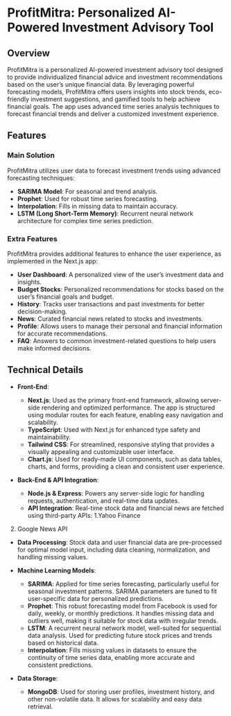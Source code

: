 # ProfitMitra: Personalized AI-Powered Investment Advisory Tool

## Overview

ProfitMitra is a personalized AI-powered investment advisory tool designed to provide individualized financial advice and investment recommendations based on the user’s unique financial data. By leveraging powerful forecasting models, ProfitMitra offers users insights into stock trends, eco-friendly investment suggestions, and gamified tools to help achieve financial goals. The app uses advanced time series analysis techniques to forecast financial trends and deliver a customized investment experience.

## Features

### Main Solution
ProfitMitra utilizes user data to forecast investment trends using advanced forecasting techniques:
- **SARIMA Model**: For seasonal and trend analysis.
- **Prophet**: Used for robust time series forecasting.
- **Interpolation**: Fills in missing data to maintain accuracy.
- **LSTM (Long Short-Term Memory)**: Recurrent neural network architecture for complex time series prediction.

### Extra Features
ProfitMitra provides additional features to enhance the user experience, as implemented in the Next.js app:

- **User Dashboard**: A personalized view of the user’s investment data and insights.
- **Budget Stocks**: Personalized recommendations for stocks based on the user’s financial goals and budget.
- **History**: Tracks user transactions and past investments for better decision-making.
- **News**: Curated financial news related to stocks and investments.
- **Profile**: Allows users to manage their personal and financial information for accurate recommendations.
- **FAQ**: Answers to common investment-related questions to help users make informed decisions.

## Technical Details

- **Front-End**:
  - **Next.js**: Used as the primary front-end framework, allowing server-side rendering and optimized performance. The app is structured using modular routes for each feature, enabling easy navigation and scalability.
  - **TypeScript**: Used with Next.js for enhanced type safety and maintainability.
  - **Tailwind CSS**: For streamlined, responsive styling that provides a visually appealing and customizable user interface.
  - **Chart.js**: Used for ready-made UI components, such as data tables, charts, and forms, providing a clean and consistent user experience.

- **Back-End & API Integration**:
  - **Node.js & Express**: Powers any server-side logic for handling requests, authentication, and real-time data updates.
  - **API Integration**: Real-time stock data and financial news are fetched using third-party APIs:
1.Yahoo Finance
2. Google News API  
  - **Data Processing**: Stock data and user financial data are pre-processed for optimal model input, including data cleaning, normalization, and handling missing values.

- **Machine Learning Models**:
  - **SARIMA**: Applied for time series forecasting, particularly useful for seasonal investment patterns. SARIMA parameters are tuned to fit user-specific data for personalized predictions.
  - **Prophet**: This robust forecasting model from Facebook is used for daily, weekly, or monthly predictions. It handles missing data and outliers well, making it suitable for stock data with irregular trends.
  - **LSTM**: A recurrent neural network model, well-suited for sequential data analysis. Used for predicting future stock prices and trends based on historical data.
  - **Interpolation**: Fills missing values in datasets to ensure the continuity of time series data, enabling more accurate and consistent predictions.

- **Data Storage**:
  - **MongoDB**: Used for storing user profiles, investment history, and other non-volatile data. It allows for scalability and easy data retrieval.